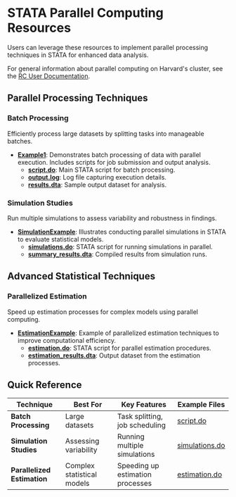 # STATA Parallel Computing Resources

Users can leverage these resources to implement parallel processing techniques in STATA for enhanced data analysis.

For general information about parallel computing on Harvard's cluster, see the [RC User Documentation](https://docs.rc.fas.harvard.edu/).

## Parallel Processing Techniques

### Batch Processing
Efficiently process large datasets by splitting tasks into manageable batches.

- **[Example1](Example1/)**: Demonstrates batch processing of data with parallel execution. Includes scripts for job submission and output analysis.
  - **[script.do](./Example1/script.do)**: Main STATA script for batch processing.
  - **[output.log](./Example1/output.log)**: Log file capturing execution details.
  - **[results.dta](./Example1/results.dta)**: Sample output dataset for analysis.

### Simulation Studies  
Run multiple simulations to assess variability and robustness in findings.

- **[SimulationExample](SimulationExample/)**: Illustrates conducting parallel simulations in STATA to evaluate statistical models.
  - **[simulations.do](./SimulationExample/simulations.do)**: STATA script for running simulations in parallel.
  - **[summary_results.dta](./SimulationExample/summary_results.dta)**: Compiled results from simulation runs.

## Advanced Statistical Techniques

### Parallelized Estimation  
Speed up estimation processes for complex models using parallel computing.

- **[EstimationExample](EstimationExample/)**: Example of parallelized estimation techniques to improve computational efficiency.
  - **[estimation.do](./EstimationExample/estimation.do)**: STATA script for parallel estimation procedures.
  - **[estimation_results.dta](./EstimationExample/estimation_results.dta)**: Output dataset from the estimation processes.

## Quick Reference

| Technique             | Best For                       | Key Features                      | Example Files                     |
|----------------------|--------------------------------|-----------------------------------|-----------------------------------|
| **Batch Processing**  | Large datasets                 | Task splitting, job scheduling    | [script.do](./Example1/script.do) |
| **Simulation Studies**| Assessing variability          | Running multiple simulations       | [simulations.do](./SimulationExample/simulations.do) |
| **Parallelized Estimation** | Complex statistical models | Speeding up estimation processes   | [estimation.do](./EstimationExample/estimation.do) |